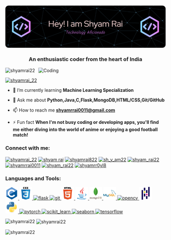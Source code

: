 [![MasterHead](https://github.com/shyamrai22/shyamrai22/blob/main/github-header-image.png)](https://rishavchanda.io)
<h3 align="center">An enthusiastic coder from the heart of India</h3>
<img align="right" alt="Coding" width="400" src="https://camo.githubusercontent.com/2366b34bb903c09617990fb5fff4622f3e941349e846ddb7e73df872a9d21233/68747470733a2f2f63646e2e6472696262626c652e636f6d2f75736572732f3733303730332f73637265656e73686f74732f363538313234332f6176656e746f2e676966">

<p align="left"> <img src="https://komarev.com/ghpvc/?username=shyamrai22&label=Profile%20views&color=0e75b6&style=flat" alt="shyamrai22" /> </p>

<p align="left"> <a href="https://twitter.com/shyamrai_22" target="blank"><img src="https://img.shields.io/twitter/follow/shyamrai_22?logo=twitter&style=for-the-badge" alt="shyamrai_22" /></a> </p>

- 🌱 I’m currently learning **Machine Learning Specialization**

- 💬 Ask me about **Python,Java,C,Flask,MongoDB,HTML/CSS,Git/GitHub**

- 📫 How to reach me **shyamrrai0011@gmail.com**

- ⚡ Fun fact **When I'm not busy coding or developing apps, you'll find me either diving into the world of anime or enjoying a good football match!**

<h3 align="left">Connect with me:</h3>
<p align="left">
<a href="https://twitter.com/shyamrai_22" target="blank"><img align="center" src="https://raw.githubusercontent.com/rahuldkjain/github-profile-readme-generator/master/src/images/icons/Social/twitter.svg" alt="shyamrai_22" height="30" width="40" /></a>
<a href="https://linkedin.com/in/shyam rai" target="blank"><img align="center" src="https://raw.githubusercontent.com/rahuldkjain/github-profile-readme-generator/master/src/images/icons/Social/linked-in-alt.svg" alt="shyam rai" height="30" width="40" /></a>
<a href="https://kaggle.com/shyamrai822" target="blank"><img align="center" src="https://raw.githubusercontent.com/rahuldkjain/github-profile-readme-generator/master/src/images/icons/Social/kaggle.svg" alt="shyamrai822" height="30" width="40" /></a>
<a href="https://instagram.com/sh_y_am22" target="blank"><img align="center" src="https://raw.githubusercontent.com/rahuldkjain/github-profile-readme-generator/master/src/images/icons/Social/instagram.svg" alt="sh_y_am22" height="30" width="40" /></a>
<a href="https://www.codechef.com/users/shyam_rai22" target="blank"><img align="center" src="https://cdn.jsdelivr.net/npm/simple-icons@3.1.0/icons/codechef.svg" alt="shyam_rai22" height="30" width="40" /></a>
<a href="https://www.hackerrank.com/shyamrrai0011" target="blank"><img align="center" src="https://raw.githubusercontent.com/rahuldkjain/github-profile-readme-generator/master/src/images/icons/Social/hackerrank.svg" alt="shyamrrai0011" height="30" width="40" /></a>
<a href="https://www.leetcode.com/shyam_rai22" target="blank"><img align="center" src="https://raw.githubusercontent.com/rahuldkjain/github-profile-readme-generator/master/src/images/icons/Social/leet-code.svg" alt="shyam_rai22" height="30" width="40" /></a>
<a href="https://auth.geeksforgeeks.org/user/shyamrr0yl8" target="blank"><img align="center" src="https://raw.githubusercontent.com/rahuldkjain/github-profile-readme-generator/master/src/images/icons/Social/geeks-for-geeks.svg" alt="shyamrr0yl8" height="30" width="40" /></a>
</p>

<h3 align="left">Languages and Tools:</h3>
<p align="left"> <a href="https://www.cprogramming.com/" target="_blank" rel="noreferrer"> <img src="https://raw.githubusercontent.com/devicons/devicon/master/icons/c/c-original.svg" alt="c" width="40" height="40"/> </a> <a href="https://www.w3schools.com/css/" target="_blank" rel="noreferrer"> <img src="https://raw.githubusercontent.com/devicons/devicon/master/icons/css3/css3-original-wordmark.svg" alt="css3" width="40" height="40"/> </a> <a href="https://flask.palletsprojects.com/" target="_blank" rel="noreferrer"> <img src="https://www.vectorlogo.zone/logos/pocoo_flask/pocoo_flask-icon.svg" alt="flask" width="40" height="40"/> </a> <a href="https://git-scm.com/" target="_blank" rel="noreferrer"> <img src="https://www.vectorlogo.zone/logos/git-scm/git-scm-icon.svg" alt="git" width="40" height="40"/> </a> <a href="https://www.w3.org/html/" target="_blank" rel="noreferrer"> <img src="https://raw.githubusercontent.com/devicons/devicon/master/icons/html5/html5-original-wordmark.svg" alt="html5" width="40" height="40"/> </a> <a href="https://www.java.com" target="_blank" rel="noreferrer"> <img src="https://raw.githubusercontent.com/devicons/devicon/master/icons/java/java-original.svg" alt="java" width="40" height="40"/> </a> <a href="https://www.mongodb.com/" target="_blank" rel="noreferrer"> <img src="https://raw.githubusercontent.com/devicons/devicon/master/icons/mongodb/mongodb-original-wordmark.svg" alt="mongodb" width="40" height="40"/> </a> <a href="https://www.mysql.com/" target="_blank" rel="noreferrer"> <img src="https://raw.githubusercontent.com/devicons/devicon/master/icons/mysql/mysql-original-wordmark.svg" alt="mysql" width="40" height="40"/> </a> <a href="https://opencv.org/" target="_blank" rel="noreferrer"> <img src="https://www.vectorlogo.zone/logos/opencv/opencv-icon.svg" alt="opencv" width="40" height="40"/> </a> <a href="https://pandas.pydata.org/" target="_blank" rel="noreferrer"> <img src="https://raw.githubusercontent.com/devicons/devicon/2ae2a900d2f041da66e950e4d48052658d850630/icons/pandas/pandas-original.svg" alt="pandas" width="40" height="40"/> </a> <a href="https://www.python.org" target="_blank" rel="noreferrer"> <img src="https://raw.githubusercontent.com/devicons/devicon/master/icons/python/python-original.svg" alt="python" width="40" height="40"/> </a> <a href="https://pytorch.org/" target="_blank" rel="noreferrer"> <img src="https://www.vectorlogo.zone/logos/pytorch/pytorch-icon.svg" alt="pytorch" width="40" height="40"/> </a> <a href="https://scikit-learn.org/" target="_blank" rel="noreferrer"> <img src="https://upload.wikimedia.org/wikipedia/commons/0/05/Scikit_learn_logo_small.svg" alt="scikit_learn" width="40" height="40"/> </a> <a href="https://seaborn.pydata.org/" target="_blank" rel="noreferrer"> <img src="https://seaborn.pydata.org/_images/logo-mark-lightbg.svg" alt="seaborn" width="40" height="40"/> </a> <a href="https://www.tensorflow.org" target="_blank" rel="noreferrer"> <img src="https://www.vectorlogo.zone/logos/tensorflow/tensorflow-icon.svg" alt="tensorflow" width="40" height="40"/> </a> </p>

<p><img align="left" src="https://github-readme-stats.vercel.app/api/top-langs?username=shyamrai22&show_icons=true&locale=en&layout=compact" alt="shyamrai22" /></p>

<p>&nbsp;<img align="center" src="https://github-readme-stats.vercel.app/api?username=shyamrai22&show_icons=true&locale=en" alt="shyamrai22" /></p>

<p><img align="center" src="https://github-readme-streak-stats.herokuapp.com/?user=shyamrai22&" alt="shyamrai22" /></p>
